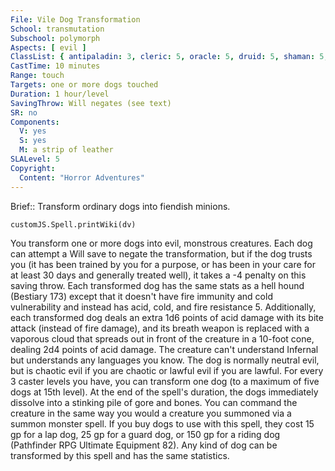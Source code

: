 ```yaml
---
File: Vile Dog Transformation
School: transmutation
Subschool: polymorph
Aspects: [ evil ]
ClassList: { antipaladin: 3, cleric: 5, oracle: 5, druid: 5, shaman: 5, sorcerer: 5, wizard: 5, witch: 5 }
CastTime: 10 minutes
Range: touch
Targets: one or more dogs touched
Duration: 1 hour/level
SavingThrow: Will negates (see text)
SR: no
Components:
  V: yes
  S: yes
  M: a strip of leather
SLALevel: 5
Copyright:
  Content: "Horror Adventures"
---
```

Brief:: Transform ordinary dogs into fiendish minions.

```dataviewjs
customJS.Spell.printWiki(dv)
```

You transform one or more dogs into evil, monstrous creatures. Each dog can attempt a Will save to negate the transformation, but if the dog trusts you (it has been trained by you for a purpose, or has been in your care for at least 30 days and generally treated well), it takes a -4 penalty on this saving throw. Each transformed dog has the same stats as a hell hound (Bestiary 173) except that it doesn't have fire immunity and cold vulnerability and instead has acid, cold, and fire resistance 5. Additionally, each transformed dog deals an extra 1d6 points of acid damage with its bite attack (instead of fire damage), and its breath weapon is replaced with a vaporous cloud that spreads out in front of the creature in a 10-foot cone, dealing 2d4 points of acid damage. The creature can't understand Infernal but understands any languages you know. The dog is normally neutral evil, but is chaotic evil if you are chaotic or lawful evil if you are lawful.  For every 3 caster levels you have, you can transform one dog (to a maximum of five dogs at 15th level). At the end of the spell's duration, the dogs immediately dissolve into a stinking pile of gore and bones.  You can command the creature in the same way you would a creature you summoned via a summon monster spell. If you buy dogs to use with this spell, they cost 15 gp for a lap dog, 25 gp for a guard dog, or 150 gp for a riding dog (Pathfinder RPG Ultimate Equipment 82). Any kind of dog can be transformed by this spell and has the same statistics.
